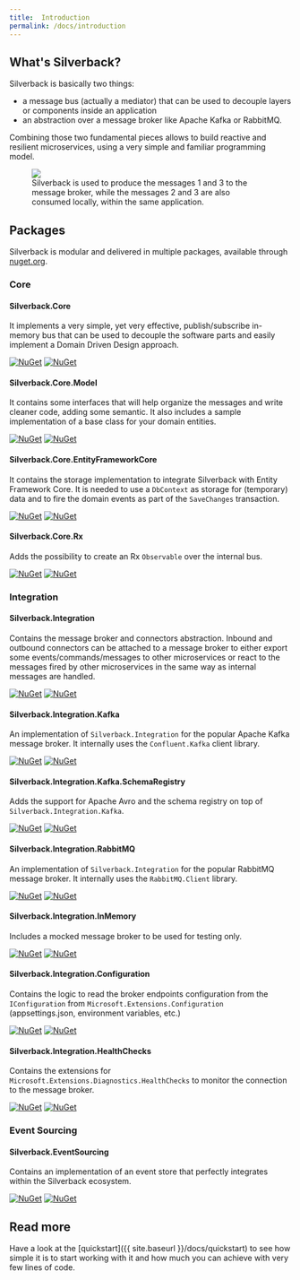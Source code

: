 ```yaml
---
title:  Introduction
permalink: /docs/introduction
---
```


## What's Silverback?

Silverback is basically two things:
* a message bus (actually a mediator) that can be used to decouple layers or components inside an application
* an abstraction over a message broker like Apache Kafka or RabbitMQ.

Combining those two fundamental pieces allows to build reactive and resilient microservices, using a very simple and familiar programming model.

<figure>
	<a href="{{ site.baseurl }}/assets/images/diagrams/overview.png"><img src="{{ site.baseurl }}/assets/images/diagrams/overview.png"></a>
	<figcaption>Silverback is used to produce the messages 1 and 3 to the message broker, while the messages 2 and 3 are also consumed locally, within the same application.</figcaption>
</figure>

## Packages

Silverback is modular and delivered in multiple packages, available through [nuget.org](https://www.nuget.org/packages?q=Silverback).

### Core

#### Silverback.Core

It implements a very simple, yet very effective, publish/subscribe in-memory bus that can be used to decouple the software parts and easily implement a Domain Driven Design approach.

[![NuGet](http://img.shields.io/nuget/vpre/Silverback.Core.svg)](https://www.nuget.org/packages/Silverback.Core/)
[![NuGet](https://img.shields.io/nuget/dt/Silverback.Core.svg)](https://www.nuget.org/packages/Silverback.Core/)

#### Silverback.Core.Model

It contains some interfaces that will help organize the messages and write cleaner code, adding some semantic. It also includes a sample implementation of a base class for your domain entities.

[![NuGet](http://img.shields.io/nuget/vpre/Silverback.Core.Model.svg)](https://www.nuget.org/packages/Silverback.Core.Model/)
[![NuGet](http://img.shields.io/nuget/dt/Silverback.Core.Model.svg)](https://www.nuget.org/packages/Silverback.Core.Model/)

#### Silverback.Core.EntityFrameworkCore

It contains the storage implementation to integrate Silverback with Entity Framework Core. It is needed to use a `DbContext` as storage for (temporary) data and to fire the domain events as part of the `SaveChanges` transaction.

[![NuGet](http://img.shields.io/nuget/vpre/Silverback.Core.EntityFrameworkCore.svg)](https://www.nuget.org/packages/Silverback.Core.EntityFrameworkCore/)
[![NuGet](http://img.shields.io/nuget/dt/Silverback.Core.EntityFrameworkCore.svg)](https://www.nuget.org/packages/Silverback.Core.EntityFrameworkCore/)

#### Silverback.Core.Rx

Adds the possibility to create an Rx `Observable` over the internal bus.

[![NuGet](http://img.shields.io/nuget/vpre/Silverback.Core.Rx.svg)](https://www.nuget.org/packages/Silverback.Core.Rx/)
[![NuGet](http://img.shields.io/nuget/dt/Silverback.Core.Rx.svg)](https://www.nuget.org/packages/Silverback.Core.Rx/)

### Integration

#### Silverback.Integration

Contains the message broker and connectors abstraction. Inbound and outbound connectors can be attached to a message broker to either export some events/commands/messages to other microservices or react to the messages fired by other microservices in the same way as internal messages are handled.

[![NuGet](http://img.shields.io/nuget/vpre/Silverback.Integration.svg)](https://www.nuget.org/packages/Silverback.Integration/)
[![NuGet](http://img.shields.io/nuget/dt/Silverback.Integration.svg)](https://www.nuget.org/packages/Silverback.Integration/)

#### Silverback.Integration.Kafka

An implementation of `Silverback.Integration` for the popular Apache Kafka message broker. It internally uses the `Confluent.Kafka` client library.

[![NuGet](http://img.shields.io/nuget/vpre/Silverback.Integration.Kafka.svg)](https://www.nuget.org/packages/Silverback.Integration.Kafka/)
[![NuGet](http://img.shields.io/nuget/dt/Silverback.Integration.Kafka.svg)](https://www.nuget.org/packages/Silverback.Integration.Kafka/)

#### Silverback.Integration.Kafka.SchemaRegistry

Adds the support for Apache Avro and the schema registry on top of `Silverback.Integration.Kafka`.

[![NuGet](http://img.shields.io/nuget/vpre/Silverback.Integration.Kafka.SchemaRegistry.svg)](https://www.nuget.org/packages/Silverback.Integration.Kafka.SchemaRegistry/)
[![NuGet](http://img.shields.io/nuget/dt/Silverback.Integration.Kafka.SchemaRegistry.svg)](https://www.nuget.org/packages/Silverback.Integration.Kafka.SchemaRegistry/)

#### Silverback.Integration.RabbitMQ

An implementation of `Silverback.Integration` for the popular RabbitMQ message broker. It internally uses the `RabbitMQ.Client` library.

[![NuGet](http://img.shields.io/nuget/vpre/Silverback.Integration.RabbitMQ.svg)](https://www.nuget.org/packages/Silverback.Integration.RabbitMQ/)
[![NuGet](http://img.shields.io/nuget/dt/Silverback.Integration.RabbitMQ.svg)](https://www.nuget.org/packages/Silverback.Integration.RabbitMQ/)

#### Silverback.Integration.InMemory

Includes a mocked message broker to be used for testing only.

[![NuGet](http://img.shields.io/nuget/vpre/Silverback.Integration.InMemory.svg)](https://www.nuget.org/packages/Silverback.Integration.InMemory/)
[![NuGet](http://img.shields.io/nuget/dt/Silverback.Integration.InMemory.svg)](https://www.nuget.org/packages/Silverback.Integration.InMemory/)

#### Silverback.Integration.Configuration

Contains the logic to read the broker endpoints configuration from the `IConfiguration` from `Microsoft.Extensions.Configuration` (appsettings.json, environment variables, etc.)

[![NuGet](http://img.shields.io/nuget/vpre/Silverback.Integration.Configuration.svg)](https://www.nuget.org/packages/Silverback.Integration.Configuration/)
[![NuGet](http://img.shields.io/nuget/dt/Silverback.Integration.Configuration.svg)](https://www.nuget.org/packages/Silverback.Integration.Configuration/)

#### Silverback.Integration.HealthChecks

Contains the extensions for `Microsoft.Extensions.Diagnostics.HealthChecks` to monitor the connection to the message broker.

[![NuGet](http://img.shields.io/nuget/vpre/Silverback.Integration.HealthChecks.svg)](https://www.nuget.org/packages/Silverback.Integration.HealthChecks/)
[![NuGet](http://img.shields.io/nuget/dt/Silverback.Integration.HealthChecks.svg)](https://www.nuget.org/packages/Silverback.Integration.HealthChecks/)

### Event Sourcing

#### Silverback.EventSourcing

Contains an implementation of an event store that perfectly integrates within the Silverback ecosystem.

[![NuGet](http://img.shields.io/nuget/vpre/Silverback.EventSourcing.svg)](https://www.nuget.org/packages/Silverback.EventSourcing/)
[![NuGet](http://img.shields.io/nuget/dt/Silverback.EventSourcing.svg)](https://www.nuget.org/packages/Silverback.EventSourcing/)

## Read more

Have a look at the [quickstart]({{ site.baseurl }}/docs/quickstart) to see how simple it is to start working with it and how much you can achieve with very few lines of code.